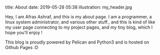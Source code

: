 title: About
date: 2019-05-28 05:38
illustration: my_header.jpg

Hey, I am Afras Ashraf, and this is my about page. I am a programmer, a linux system administrator, and various other stuff., and this is kind of like my user page connecting to my project pages, and my tiny blog, which I hope you'll enjoy !

This blog is proudly powered by Pelican and Python3 and is hosted on Github Pages :D
